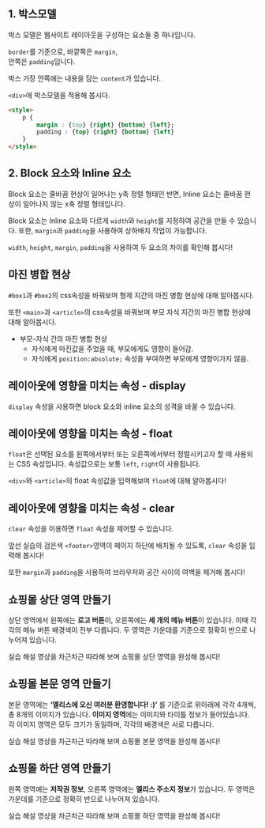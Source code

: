 ## **1. 박스모델**

박스 모델은 웹사이트 레이아웃을 구성하는 요소들 중 하나입니다.

`border`를 기준으로, 바깥쪽은 `margin`,  
안쪽은 `padding`입니다.

박스 가장 안쪽에는 내용을 담는 `content`가 있습니다.

`<div>`에 박스모델을 적용해 봅시다.

```html
<style>
	p {
		margin : {top} {right} {bottom} {left};
		padding : {top} {right} {bottom} {left}
	}
</style>
```

## **2. Block 요소와 Inline 요소**

Block 요소는 줄바꿈 현상이 일어나는 y축 정렬 형태인 반면, Inline 요소는 줄바꿈 현상이 일어나지 않는 x축 정렬 형태입니다.

Block 요소는 Inline 요소와 다르게 `width`와 `height`를 지정하여 공간을 만들 수 있습니다. 또한, `margin`과 `padding`을 사용하여 상하배치 작업이 가능합니다.

`width`, `height`, `margin`, `padding`을 사용하여 두 요소의 차이를 확인해 봅시다!

## **마진 병합 현상**

`#box1`과 `#box2`의 css속성을 바꿔보며 형제 지간의 마진 병합 현상에 대해 알아봅시다.

또한 `<main>`과 `<article>`의 css속성을 바꿔보며 부모 자식 지간의 마진 병합 현상에 대해 알아봅시다.

- 부모-자식 간의 마진 병합 현상
	- 자식에게 마진값을 주었을 때, 부모에게도 영향이 들어감.
	- 자식에게 `position:absolute;` 속성을 부여하면 부모에게 영향이가지 않음.

## **레이아웃에 영향을 미치는 속성 - display**

`display` 속성을 사용하면 block 요소와 inline 요소의 성격을 바꿀 수 있습니다.

## **레이아웃에 영향을 미치는 속성 - float**

`float`은 선택된 요소를 왼쪽에서부터 또는 오른쪽에서부터 정렬시키고자 할 때 사용되는 CSS 속성입니다. 속성값으로는 보통 `left`, `right`이 사용됩니다.

`<div>`와 `<article>`의 float 속성값을 입력해보며 `float`에 대해 알아봅시다!

## **레이아웃에 영향을 미치는 속성 - clear**

`clear` 속성을 이용하면 `float` 속성을 제어할 수 있습니다.

앞선 실습의 검은색 `<footer>`영역이 페이지 하단에 배치될 수 있도록, `clear` 속성을 입력해 봅시다!

또한 `margin`과 `padding`을 사용하여 브라우저와 공간 사이의 여백을 제거해 봅시다!

## **쇼핑몰 상단 영역 만들기**

상단 영역에서 왼쪽에는 **로고 버튼**이, 오른쪽에는 **세 개의 메뉴 버튼**이 있습니다. 이때 각각의 메뉴 버튼 배경색이 전부 다릅니다. 두 영역은 가운데를 기준으로 정확히 반으로 나누어져 있습니다.

실습 해설 영상을 차근차근 따라해 보며 쇼핑몰 상단 영역을 완성해 봅시다!

## **쇼핑몰 본문 영역 만들기**

본문 영역에는 **‘엘리스에 오신 여러분 환영합니다! :)’** 를 기준으로 위아래에 각각 4개씩, 총 8개의 이미지가 있습니다. **이미지 영역**에는 이미지와 타이틀 정보가 들어있습니다. 각 이미지 영역은 모두 크기가 동일하며, 각각의 배경색은 서로 다릅니다.

실습 해설 영상을 차근차근 따라해 보며 쇼핑몰 본문 영역을 완성해 봅시다!

## **쇼핑몰 하단 영역 만들기**

왼쪽 영역에는 **저작권 정보**, 오른쪽 영역에는 **엘리스 주소지 정보**가 있습니다. 두 영역은 가운데를 기준으로 정확히 반으로 나누어져 있습니다.

실습 해설 영상을 차근차근 따라해 보며 쇼핑몰 하단 영역을 완성해 봅시다!

